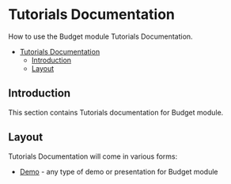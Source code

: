 # Tutorials Documentation

How to use the Budget module Tutorials Documentation.

- [Tutorials Documentation](#tutorials-documentation)
  - [Introduction](#introduction)
  - [Layout](#layout)

## Introduction

This section contains Tutorials documentation for Budget module. 

## Layout

Tutorials Documentation will come in various forms:

* [Demo](./demo) - any type of demo or presentation for Budget module